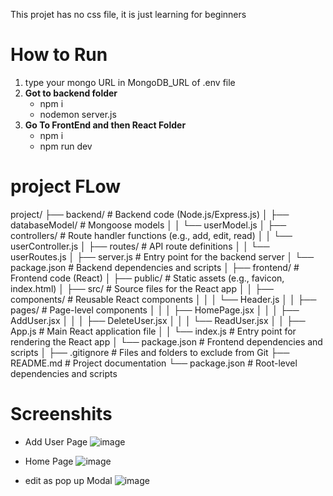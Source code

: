 This projet has no css file, it is just learning for beginners
# How to Run
1. type your mongo URL in MongoDB_URL of .env file
2. **Got to backend folder**
   - npm i
   - nodemon server.js
3. **Go To FrontEnd and then React Folder**
   - npm i
   - npm run dev

# project FLow
project/
├── backend/                  # Backend code (Node.js/Express.js)
│   ├── databaseModel/        # Mongoose models
│   │   └── userModel.js
│   ├── controllers/          # Route handler functions (e.g., add, edit, read)
│   │   └── userController.js
│   ├── routes/               # API route definitions
│   │   └── userRoutes.js
│   ├── server.js             # Entry point for the backend server
│   └── package.json          # Backend dependencies and scripts
│
├── frontend/                 # Frontend code (React)
│   ├── public/               # Static assets (e.g., favicon, index.html)
│   ├── src/                  # Source files for the React app
│   │   ├── components/       # Reusable React components
│   │   │   └── Header.js
│   │   ├── pages/            # Page-level components
│   │   │   ├── HomePage.jsx
│   │   │   ├── AddUser.jsx
│   │   │   ├── DeleteUser.jsx
│   │   │   └── ReadUser.jsx
│   │   ├── App.js            # Main React application file
│   │   └── index.js          # Entry point for rendering the React app
│   └── package.json          # Frontend dependencies and scripts
│
├── .gitignore                # Files and folders to exclude from Git
├── README.md                 # Project documentation
└── package.json              # Root-level dependencies and scripts

# Screenshits
- Add User Page
![image](https://github.com/user-attachments/assets/0b51d069-15b7-467b-a9a0-5f8a2e7ae15d)

- Home Page
![image](https://github.com/user-attachments/assets/f5ee2884-1da6-46e7-84d0-c7654ca73e7a)

- edit as pop up Modal
![image](https://github.com/user-attachments/assets/4892f8c0-29c2-4eaf-bee6-97c05426401c)

